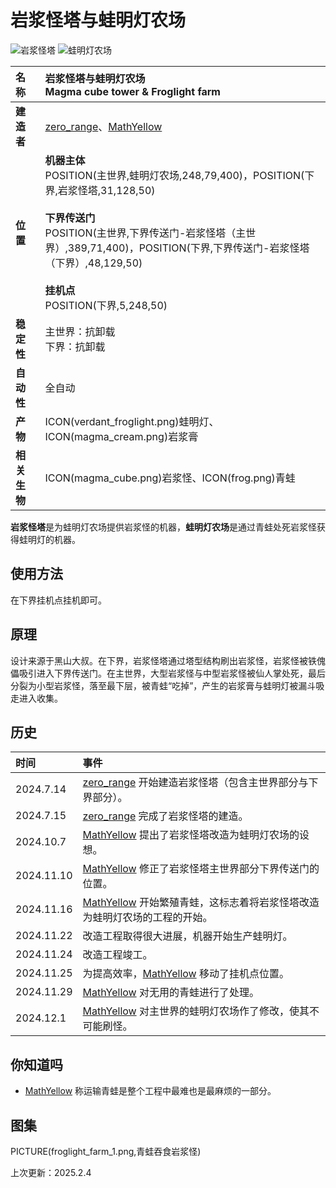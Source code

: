 ﻿# **岩浆怪塔与蛙明灯农场**
![岩浆怪塔](images/magma_cube_tower.png)
![蛙明灯农场](images/froglight_farm.png)

|**名称**|**岩浆怪塔与蛙明灯农场<br>Magma cube tower & Froglight farm**|
|:-|:-|
|**建造者**|[zero_range](?player/zero_range)、[MathYellow](?player/MathYellow)|
|**位置**|**机器主体**<br>POSITION(主世界,蛙明灯农场,248,79,400)，POSITION(下界,岩浆怪塔,31,128,50)</a><br><br>**下界传送门**<br>POSITION(主世界,下界传送门-岩浆怪塔（主世界）,389,71,400)，POSITION(下界,下界传送门-岩浆怪塔（下界）,48,129,50)<br><br>**挂机点**<br>POSITION(下界,5,248,50)|
|**稳定性**|主世界：抗卸载<br>下界：抗卸载|
|**自动性**|全自动|
|**产物**|ICON(verdant_froglight.png)蛙明灯、ICON(magma_cream.png)岩浆膏|
|**相关生物**|ICON(magma_cube.png)岩浆怪、ICON(frog.png)青蛙|

**岩浆怪塔**是为蛙明灯农场提供岩浆怪的机器，**蛙明灯农场**是通过青蛙处死岩浆怪获得蛙明灯的机器。

## **使用方法**
在下界挂机点挂机即可。

## **原理**
设计来源于黑山大叔。在下界，岩浆怪塔通过塔型结构刷出岩浆怪，岩浆怪被铁傀儡吸引进入下界传送门。在主世界，大型岩浆怪与中型岩浆怪被仙人掌处死，最后分裂为小型岩浆怪，落至最下层，被青蛙“吃掉”，产生的岩浆膏与蛙明灯被漏斗吸走进入收集。

## **历史**
|时间|事件|
|:-|:-|
|2024.7.14|[zero_range](?player/zero_range) 开始建造岩浆怪塔（包含主世界部分与下界部分）。|
|2024.7.15|[zero_range](?player/zero_range) 完成了岩浆怪塔的建造。|
|2024.10.7|[MathYellow](?player/MathYellow) 提出了岩浆怪塔改造为蛙明灯农场的设想。|
|2024.11.10|[MathYellow](?player/MathYellow) 修正了岩浆怪塔主世界部分下界传送门的位置。|
|2024.11.16|[MathYellow](?player/MathYellow) 开始繁殖青蛙，这标志着将岩浆怪塔改造为蛙明灯农场的工程的开始。|
|2024.11.22|改造工程取得很大进展，机器开始生产蛙明灯。|
|2024.11.24|改造工程竣工。|
|2024.11.25|为提高效率，[MathYellow](?player/MathYellow) 移动了挂机点位置。|
|2024.11.29|[MathYellow](?player/MathYellow) 对无用的青蛙进行了处理。|
|2024.12.1|[MathYellow](?player/MathYellow) 对主世界的蛙明灯农场作了修改，使其不可能刷怪。|

## **你知道吗**
- [MathYellow](?player/MathYellow) 称运输青蛙是整个工程中最难也是最麻烦的一部分。

## **图集**
<div id="pictures">
PICTURE(froglight_farm_1.png,青蛙吞食岩浆怪)
</div>

<p id="last_update">上次更新：2025.2.4</p>